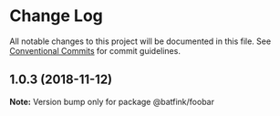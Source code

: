 # Change Log

All notable changes to this project will be documented in this file.
See [Conventional Commits](https://conventionalcommits.org) for commit guidelines.

## 1.0.3 (2018-11-12)

**Note:** Version bump only for package @batfink/foobar
